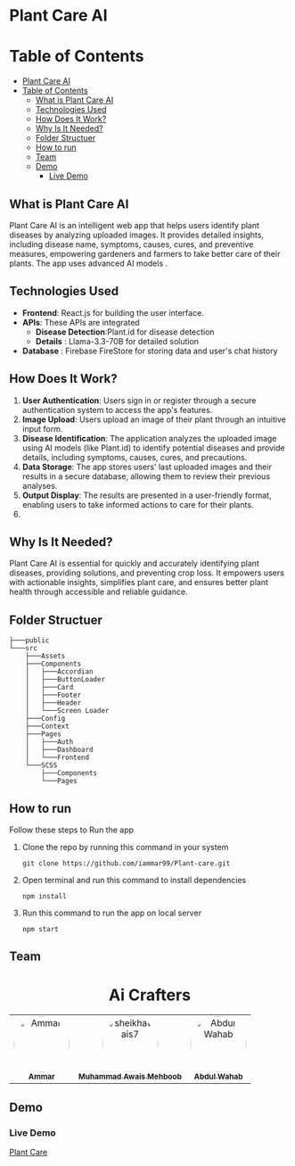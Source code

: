 # Plant Care AI

# Table of Contents
- [Plant Care AI](#plant-care-ai)
- [Table of Contents](#table-of-contents)
  - [What is Plant Care AI](#what-is-plant-care-ai)
  - [Technologies Used](#technologies-used)
  - [How Does It Work?](#how-does-it-work)
  - [Why Is It Needed?](#why-is-it-needed)
  - [Folder Structuer](#folder-structuer)
  - [How to run](#how-to-run)
  - [Team](#team)
  - [Demo](#demo)
    - [Live Demo](#live-demo)


## What is Plant Care AI
Plant Care AI is an intelligent web app that helps users identify plant diseases by analyzing uploaded images. It provides detailed insights, including disease name, symptoms, causes, cures, and preventive measures, empowering gardeners and farmers to take better care of their plants. The app uses advanced AI models .


## Technologies Used
- **Frontend**: React.js for building the user interface.
- **APIs**: These APIs are integrated
    - **Disease Detection**:Plant.id for disease detection
    - **Details** : Llama-3.3-70B for detailed solution
- **Database** : Firebase FireStore for storing data and user's chat history


## How Does It Work?
1. **User Authentication**: Users sign in or register through a secure authentication system to access the app's features.
2. **Image Upload**: Users upload an image of their plant through an intuitive input form.
3. **Disease Identification**: The application analyzes the uploaded image using AI models (like Plant.id) to identify potential diseases and provide details, including symptoms, causes, cures, and precautions.
4. **Data Storage**: The app stores users' last uploaded images and their results in a secure database, allowing them to review their previous analyses.
5. **Output Display**: The results are presented in a user-friendly format, enabling users to take informed actions to care for their plants.
6. 

## Why Is It Needed?
Plant Care AI is essential for quickly and accurately identifying plant diseases, providing solutions, and preventing crop loss. It empowers users with actionable insights, simplifies plant care, and ensures better plant health through accessible and reliable guidance.


## Folder Structuer


```
├───public
└───src
    ├───Assets
    ├───Components
    │   ├───Accordian
    │   ├───ButtonLoader
    │   ├───Card
    │   ├───Footer
    │   ├───Header
    │   └───Screen Loader
    ├───Config
    ├───Context
    ├───Pages
    │   ├───Auth
    │   ├───Dashboard
    │   └───Frontend
    └───SCSS
        ├───Components
        └───Pages

```


## How to run 

Follow these steps to Run the app

1. Clone the repo by running this command in your system

    ```
    git clone https://github.com/iammar99/Plant-care.git
    ```
2. Open terminal and run this command to install dependencies 

    ```
    npm install
    ```
3. Run this command to run the app on local server
    ```
    npm start
    ```




## Team

<h1 align="center">Ai Crafters</h1>


<table align="center">
    <tbody>
        <tr>
            <td align="center">
                <a href="https://github.com/iammar99">
                    <img src="https://avatars.githubusercontent.com/iammar99" width="100px" style="border-radius:50%;" alt="Ammar"/>
                    <br />
                    <sub><b>Ammar</b></sub>
                </a> 
            </td>
            <td align="center">
                <a href="https://github.com/sheikhawais7">
                    <img src="https://avatars.githubusercontent.com/sheikhawais7" width="100px" style="border-radius:50%;" alt="sheikhawais7"/>
                    <br />
                    <sub><b>Muhammad Awais Mehboob</b></sub>
                </a> 
            </td>
            <td align="center">
                <a href="https://github.com/wahawahaabbabb">
                    <img src="https://avatars.githubusercontent.com/wahaabb" width="100px" style="border-radius:50%;" alt="Abdul Wahab"/>
                    <br />
                    <sub><b>Abdul Wahab</b></sub>
                </a> 
            </td>
        </tr> 
    </tbody>
</table>




## Demo 

### Live Demo

[Plant Care](https://plantcare-ai.vercel.app/)

<!-- ### Video Demo

[Video Demo](https://vimeo.com/1025252979?share=copy) -->


<!-- <video src="/src/assets/Untitled ‑ Made with FlexClip.mp4"></video> -->